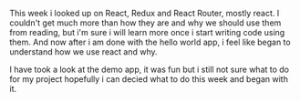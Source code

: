 This week i looked up on React, Redux and React Router, mostly react. I couldn't get much more than how they are and why we should
use them from reading, but i'm sure i will learn more once i start writing code using them. And now after i am done with the hello
world app, i feel like began to understand how we use react and why.

I have took a look at the demo app, it was fun but i still not sure what to do for my project hopefully i can decied what to do this
week and began with it.

